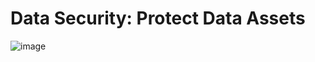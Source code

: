 # Data Security: Protect Data Assets

![image](https://user-images.githubusercontent.com/44923999/210797205-55d0e68c-5f6d-4041-b0f1-c6d4c6eb13da.png)
